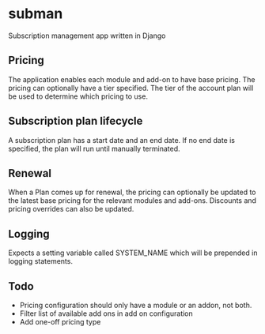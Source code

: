 # subman
Subscription management app written in Django

## Pricing
The application enables each module and add-on to have base pricing. The pricing can optionally have a tier specified. The tier of the account plan will be used to determine which pricing to use.

## Subscription plan lifecycle
A subscription plan has a start date and an end date. If no end date is specified, the plan will run until manually terminated. 

## Renewal
When a Plan comes up for renewal, the pricing can optionally be updated to the latest base pricing for the relevant modules and add-ons. Discounts and pricing overrides can also be updated.

## Logging
Expects a setting variable called SYSTEM_NAME which will be prepended in logging statements.

## Todo
- Pricing configuration should only have a module or an addon, not both.
- Filter list of available add ons in add on configuration
- Add one-off pricing type
